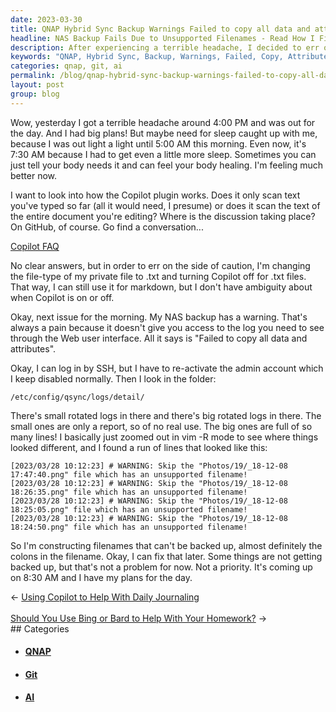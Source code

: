 ```yaml
---
date: 2023-03-30
title: QNAP Hybrid Sync Backup Warnings Failed to copy all data and attributes
headline: NAS Backup Fails Due to Unsupported Filenames - Read How I Fixed It!
description: After experiencing a terrible headache, I decided to err on the side of caution and turn off the Copilot plugin for .txt files. I then noticed a warning that my NAS backup had failed to copy all data and attributes, and after logging in by SSH, I discovered the issue was with unsupported filenames. I resolved to fix it later - read my blog post to find out how!
keywords: "QNAP, Hybrid Sync, Backup, Warnings, Failed, Copy, Attributes, Headache, Copilot, Plugin, .txt, Files, NAS, SSH, Unsupported, Filenames, Fix, Research, GitHub, Conversation, Caution, Sleep, 5:00, AM"
categories: qnap, git, ai
permalink: /blog/qnap-hybrid-sync-backup-warnings-failed-to-copy-all-data-and-attributes/
layout: post
group: blog
---
```



Wow, yesterday I got a terrible headache around 4:00 PM and was out for the
day. And I had big plans! But maybe need for sleep caught up with me, because I
was out light a light until 5:00 AM this morning. Even now, it's 7:30 AM
because I had to get even a little more sleep. Sometimes you can just tell your
body needs it and can feel your body healing. I'm feeling much better now.

I want to look into how the Copilot plugin works. Does it only scan text you've
typed so far (all it would need, I presume) or does it scan the text of the
entire document you're editing? Where is the discussion taking place? On
GitHub, of course. Go find a conversation...

[Copilot FAQ](https://github.com/orgs/community/discussions/47318)

No clear answers, but in order to err on the side of caution, I'm changing the
file-type of my private file to .txt and turning Copilot off for .txt files.
That way, I can still use it for markdown, but I don't have ambiguity about
when Copilot is on or off.

Okay, next issue for the morning. My NAS backup has a warning. That's always a
pain because it doesn't give you access to the log you need to see through the
Web user interface. All it says is "Failed to copy all data and attributes".

Okay, I can log in by SSH, but I have to re-activate the admin account which I
keep disabled normally. Then I look in the folder:

    /etc/config/qsync/logs/detail/

There's small rotated logs in there and there's big rotated logs in there. The
small ones are only a report, so of no real use. The big ones are full of so
many lines! I basically just zoomed out in vim -R mode to see where things
looked different, and I found a run of lines that looked like this:

    [2023/03/28 10:12:23] # WARNING: Skip the "Photos/19/_18-12-08 17:47:40.png" file which has an unsupported filename!
    [2023/03/28 10:12:23] # WARNING: Skip the "Photos/19/_18-12-08 18:26:35.png" file which has an unsupported filename!
    [2023/03/28 10:12:23] # WARNING: Skip the "Photos/19/_18-12-08 18:25:05.png" file which has an unsupported filename!
    [2023/03/28 10:12:23] # WARNING: Skip the "Photos/19/_18-12-08 18:24:50.png" file which has an unsupported filename!

So I'm constructing filenames that can't be backed up, almost definitely the
colons in the filename. Okay, I can fix that later. Some things are not getting
backed up, but that's not a problem for now. Not a priority. It's coming up on
8:30 AM and I have my plans for the day.


<div class="arrow-links"><div class="post-nav-prev"><span class="arrow">&larr;&nbsp;</span><a href="/blog/using-copilot-to-help-with-daily-journaling/">Using Copilot to Help With Daily Journaling</a></div> &nbsp; <div class="post-nav-next"><a href="/blog/should-you-use-bing-or-bard-to-help-with-your-homework/">Should You Use Bing or Bard to Help With Your Homework?</a><span class="arrow">&nbsp;&rarr;</span></div></div>
## Categories

<ul>
<li><h4><a href='/qnap/'>QNAP</a></h4></li>
<li><h4><a href='/git/'>Git</a></h4></li>
<li><h4><a href='/ai/'>AI</a></h4></li></ul>